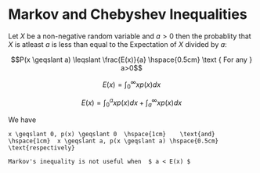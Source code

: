 # Markov and Chebyshev Inequalities

Let $X$ be a non-negative random variable and $a>0$ then the probablity that $X$ is atleast $a$ is less than equal to the Expectation of $X$ divided by $a$:

$$P(x \geqslant a) \leqslant \frac{E(x)}{a} \hspace{0.5cm} \text { For any } a>0$$



$$ E(x)=\int_{0}^{\infty} x p(x) d x$$


$$ E(x)=\int_{0}^{a} x p(x) d x+\int_{a}^{\infty} x p(x) d x $$

We have
```{math}
x \geqslant 0, p(x) \geqslant 0  \hspace{1cm}    \text{and} \hspace{1cm}  x \geqslant a, p(x \geqslant a) \hspace{0.5cm} \text{respectively}
```

```{tip}
Markov's inequality is not useful when  $ a < E(x) $
```
